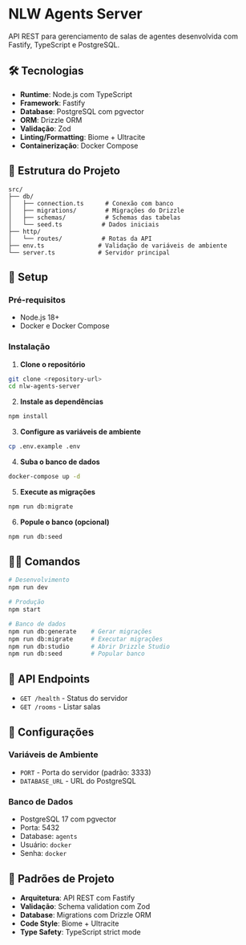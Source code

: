 # NLW Agents Server

API REST para gerenciamento de salas de agentes desenvolvida com Fastify, TypeScript e PostgreSQL.

## 🛠️ Tecnologias

- **Runtime**: Node.js com TypeScript
- **Framework**: Fastify
- **Database**: PostgreSQL com pgvector
- **ORM**: Drizzle ORM
- **Validação**: Zod
- **Linting/Formatting**: Biome + Ultracite
- **Containerização**: Docker Compose

## 📁 Estrutura do Projeto

```
src/
├── db/
│   ├── connection.ts      # Conexão com banco
│   ├── migrations/        # Migrações do Drizzle
│   ├── schemas/           # Schemas das tabelas
│   └── seed.ts           # Dados iniciais
├── http/
│   └── routes/           # Rotas da API
├── env.ts               # Validação de variáveis de ambiente
└── server.ts            # Servidor principal
```

## 🚀 Setup

### Pré-requisitos

- Node.js 18+
- Docker e Docker Compose

### Instalação

1. **Clone o repositório**

```bash
git clone <repository-url>
cd nlw-agents-server
```

2. **Instale as dependências**

```bash
npm install
```

3. **Configure as variáveis de ambiente**

```bash
cp .env.example .env
```

4. **Suba o banco de dados**

```bash
docker-compose up -d
```

5. **Execute as migrações**

```bash
npm run db:migrate
```

6. **Popule o banco (opcional)**

```bash
npm run db:seed
```

## 🏃‍♂️ Comandos

```bash
# Desenvolvimento
npm run dev

# Produção
npm start

# Banco de dados
npm run db:generate    # Gerar migrações
npm run db:migrate     # Executar migrações
npm run db:studio      # Abrir Drizzle Studio
npm run db:seed        # Popular banco
```

## 📡 API Endpoints

- `GET /health` - Status do servidor
- `GET /rooms` - Listar salas

## 🔧 Configurações

### Variáveis de Ambiente

- `PORT` - Porta do servidor (padrão: 3333)
- `DATABASE_URL` - URL do PostgreSQL

### Banco de Dados

- PostgreSQL 17 com pgvector
- Porta: 5432
- Database: `agents`
- Usuário: `docker`
- Senha: `docker`

## 🎯 Padrões de Projeto

- **Arquitetura**: API REST com Fastify
- **Validação**: Schema validation com Zod
- **Database**: Migrations com Drizzle ORM
- **Code Style**: Biome + Ultracite
- **Type Safety**: TypeScript strict mode

